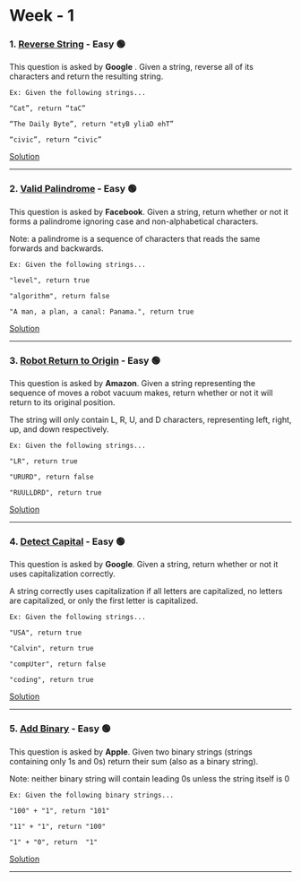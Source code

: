 # Week - 1

### 1. [Reverse String](https://leetcode.com/problems/reverse-string/) - Easy 🟢


This question is asked by **Google** . Given a string, reverse all of its characters and return the resulting string.

    Ex: Given the following strings...

    “Cat”, return “taC”

    “The Daily Byte”, return "etyB yliaD ehT”

    “civic”, return “civic”


[Solution](https://github.com/AlbusDracoSam/DailyByte/blob/main/Strings%20-%20Week%201/1.%20Reverse%20String.java)

***


### 2. [Valid Palindrome](https://leetcode.com/problems/valid-palindrome/) - Easy 🟢

This question is asked by **Facebook**. Given a string, return whether or not it forms a palindrome ignoring case and non-alphabetical characters. 

Note: a palindrome is a sequence of characters that reads the same forwards and backwards. 

    Ex: Given the following strings...
    
    "level", return true
    
    "algorithm", return false
    
    "A man, a plan, a canal: Panama.", return true
    
    
[Solution](https://github.com/AlbusDracoSam/DailyByte/blob/main/Strings%20-%20Week%201/2.%20Valid%20Palindrome.java)
    
***

### 3. [Robot Return to Origin](https://leetcode.com/problems/robot-return-to-origin/) - Easy 🟢

This question is asked by **Amazon**. Given a string representing the sequence of moves a robot vacuum makes, return whether or not it will return to its original position.

The string will only contain L, R, U, and D characters, representing left, right, up, and down respectively.

    Ex: Given the following strings...
    
    "LR", return true
    
    "URURD", return false
    
    "RUULLDRD", return true

[Solution](https://github.com/AlbusDracoSam/DailyByte/blob/main/Strings%20-%20Week%201/3.%20Robot%20Return%20to%20Origin.java)

***

### 4. [Detect Capital](https://leetcode.com/problems/detect-capital/) - Easy 🟢

This question is asked by **Google**. Given a string, return whether or not it uses capitalization correctly.

A string correctly uses capitalization if all letters are capitalized, no letters are capitalized, or only the first letter is capitalized.

    Ex: Given the following strings...

    "USA", return true

    "Calvin", return true

    "compUter", return false

    "coding", return true

[Solution](https://github.com/AlbusDracoSam/DailyByte/blob/main/Strings%20-%20Week%201/4.%20Detect%20Capital.java)

***

### 5. [Add Binary](https://leetcode.com/problems/add-binary/) - Easy 🟢

This question is asked by **Apple**. Given two binary strings (strings containing only 1s and 0s) return their sum (also as a binary string). 

Note: neither binary string will contain leading 0s unless the string itself is 0 

    Ex: Given the following binary strings...

    "100" + "1", return "101"

    "11" + "1", return "100"

    "1" + "0", return  "1"
    
[Solution](https://github.com/AlbusDracoSam/DailyByte/blob/main/Strings%20-%20Week%201/5.%20Add%20Binary.java)

***


